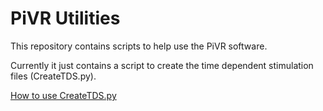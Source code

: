# PiVR Utilities

This repository contains scripts to help use the PiVR software.

Currently it just contains a script to create the time dependent stimulation files (CreateTDS.py).

[How to use CreateTDS.py](./TimeDependentStimFileCreation\README.md)